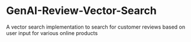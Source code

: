 # GenAI-Review-Vector-Search
A vector search implementation to search for customer reviews based on user input for various online products 
